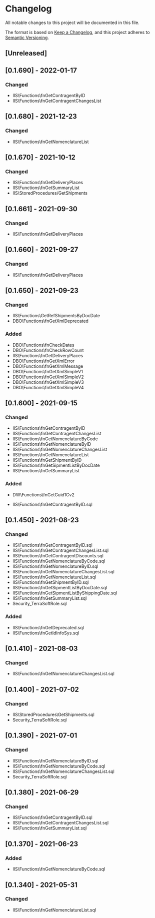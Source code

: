 # Changelog
All notable changes to this project will be documented in this file.

The format is based on [Keep a Changelog](https://keepachangelog.com/en/1.0.0/),
and this project adheres to [Semantic Versioning](https://semver.org/spec/v2.0.0.html).

## [Unreleased]

## [0.1.690] - 2022-01-17
### Changed
- IIS\Functions\fnGetContragentByID
- IIS\Functions\fnGetContragentChangesList

## [0.1.680] - 2021-12-23
### Changed
- IIS\Functions\fnGetNomenclatureList

## [0.1.670] - 2021-10-12
### Changed
- IIS\Functions\fnGetDeliveryPlaces
- IIS\Functions\fnGetSummaryList
- IIS\StoredProcedures/GetShipments

## [0.1.661] - 2021-09-30
### Changed
- IIS\Functions\fnGetDeliveryPlaces

## [0.1.660] - 2021-09-27
### Changed
- IIS\Functions\fnGetDeliveryPlaces

## [0.1.650] - 2021-09-23
### Changed
- IIS\Functions\GetRefShipmentsByDocDate
- DBO\Functions\fnGetXmlDeprecated
### Added
- DBO\Functions\fnCheckDates
- DBO\Functions\fnCheckRowCount
- IIS\Functions\fnGetDeliveryPlaces
- DBO\Functions\fnGetXmlError
- DBO\Functions\fnGetXmlMessage
- DBO\Functions\fnGetXmlSimpleV1
- DBO\Functions\fnGetXmlSimpleV2
- DBO\Functions\fnGetXmlSimpleV3
- DBO\Functions\fnGetXmlSimpleV4

## [0.1.600] - 2021-09-15
### Changed
- IIS\Functions\fnGetContragentByID
- IIS\Functions\fnGetContragentChangesList
- IIS\Functions\fnGetNomenclatureByCode
- IIS\Functions\fnGetNomenclatureByID
- IIS\Functions\fnGetNomenclatureChangesList
- IIS\Functions\fnGetNomenclatureList
- IIS\Functions\fnGetShipmentByID
- IIS\Functions\fnGetSipmentListByDocDate
- IIS\Functions\fnGetSummaryList
### Added
- DW\Functions\fnGetGuid1Cv2

- IIS\Functions\fnGetContragentByID.sql
## [0.1.450] - 2021-08-23
### Changed
- IIS\Functions\fnGetContragentByID.sql
- IIS\Functions\fnGetContragentChangesList.sql
- IIS\Functions\fnGetContragentDiscounts.sql
- IIS\Functions\fnGetNomenclatureByCode.sql
- IIS\Functions\fnGetNomenclatureByID.sql
- IIS\Functions\fnGetNomenclatureChangesList.sql
- IIS\Functions\fnGetNomenclatureList.sql
- IIS\Functions\fnGetShipmentByID.sql
- IIS\Functions\fnGetSipmentListByDocDate.sql
- IIS\Functions\fnGetSipmentListByShippingDate.sql
- IIS\Functions\fnGetSummaryList.sql
- Security\_TerraSoftRole.sql
### Added
- IIS\Functions\fnGetDeprecated.sql
- IIS\Functions\fnGetIdInfoSys.sql

## [0.1.410] - 2021-08-03
### Changed
- IIS\Functions\fnGetNomenclatureChangesList.sql

## [0.1.400] - 2021-07-02
### Changed
- IIS\StoredProcedures\GetShipments.sql
- Security\_TerraSoftRole.sql

## [0.1.390] - 2021-07-01
### Changed
- IIS\Functions\fnGetNomenclatureByID.sql
- IIS\Functions\fnGetNomenclatureByCode.sql
- IIS\Functions\fnGetNomenclatureChangesList.sql
- Security\_TerraSoftRole.sql

## [0.1.380] - 2021-06-29
### Changed
- IIS\Functions\fnGetContragentByID.sql
- IIS\Functions\fnGetContragentChangesList.sql
- IIS\Functions\fnGetSummaryList.sql

## [0.1.370] - 2021-06-23
### Added
- IIS\Functions\fnGetNomenclatureByCode.sql

## [0.1.340] - 2021-05-31
### Changed
- IIS\Functions\fnGetNomenclatureList.sql
